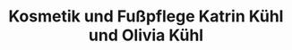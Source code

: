 ---
title: "Kosmetik und Fußpflege Katrin Kühl und Olivia Kühl"
url: /schwerin/kosmetik-und-fusspflege-katrin-kuehl-und-olivia-kuehl/
shop: Kosmetik
---
